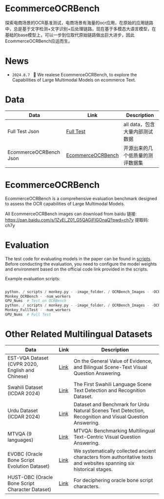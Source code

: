 # EcommerceOCRBench

>
探索电商场景的OCR基准测试，电商场景有海量的ocr应用，在原始的应用链路中，总是基于文字检测+文字识别+后处理链路，现在基于多模态大语言模型，在基础的base模型上，可以一步到位取代原始链路做出巨大进步，因此EcommerceOCRBench应运而生。

# News

* ```2024.8.7 ``` 🚀 We realese EcommerceOCRBench, to explore the Capabilities of Large Multimodal Models on ecommerce
  Text.

# Data

| Data                   | Link                                                         | Description         |
|------------------------|--------------------------------------------------------------|---------------------|
| Full Test Json         | [Full Test](./bench/Total_EcommerceOCRBench.json)            | all data，包含大量内部测试数据 |
| EcommerceOCRBench Json | [EcommerceOCRBench](./bench/Specific_EcommerceOCRBench.json) | 开源出来的几个低质量的测评数据集    |

# EcommerceOCRBench

EcommerceOCRBench is a comprehensive evaluation benchmark designed to assess the OCR capabilities of Large Multimodal Models.

All EcommerceOCRBench images can download from baidu 链接: https://pan.baidu.com/s/1ZyEj_Z01_G5QAGiFlGOnaQ?pwd=ch7y 提取码: ch7y

# Evaluation

The test code for evaluating models in the paper can be found in [scripts](./scripts). Before conducting the evaluation,
you need to configure the model weights and environment based on the official code link provided in the scripts.

Example evaluation scripts:

```python

python. / scripts / monkey.py - -image_folder. / OCRBench_Images - -OCRBench_file. / OCRBench / OCRBench.json - -save_name
Monkey_OCRBench - -num_workers
GPU_Nums  # Test on OCRBench
python. / scripts / monkey.py - -image_folder. / OCRBench_Images - -OCRBench_file. / OCRBench / FullTest.json - -save_name
Monkey_FullTest - -num_workers
GPU_Nums  # Full Test

```

# Other Related Multilingual Datasets

| Data                                             | Link                                          | Description                                                                                                          |
|--------------------------------------------------|-----------------------------------------------|----------------------------------------------------------------------------------------------------------------------|
| EST-VQA Dataset (CVPR 2020, English and Chinese) | [Link](https://github.com/xinke-wang/EST-VQA) | On the General Value of Evidence, and Bilingual Scene-Text Visual Question Answering.                                |
| Swahili Dataset (ICDAR 2024)                     | [Link](https://arxiv.org/abs/2405.11437)      | The First Swahili Language Scene Text Detection and Recognition Dataset.                                             |
| Urdu Dataset (ICDAR 2024)                        | [Link](https://arxiv.org/abs/2405.12533)      | Dataset and Benchmark for Urdu Natural Scenes Text Detection, Recognition and Visual Question Answering.             |
| MTVQA (9 languages)                              | [Link](https://arxiv.org/abs/2405.11985)      | MTVQA: Benchmarking Multilingual Text-Centric Visual Question Answering.                                             |
| EVOBC (Oracle Bone Script Evolution Dataset)     | [Link](https://arxiv.org/abs/2401.12467)      | We systematically collected ancient characters from authoritative texts and websites spanning six historical stages. |
| HUST-OBC (Oracle Bone Script Character Dataset)  | [Link](https://arxiv.org/abs/2401.15365)      | For deciphering oracle bone script characters.                                                                       |




